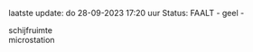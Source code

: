 laatste update: 
do 28-09-2023 17:20   uur 
Status: FAALT - geel - 
<div class="service Y">schijfruimte</div><div class="service Y">microstation</div>